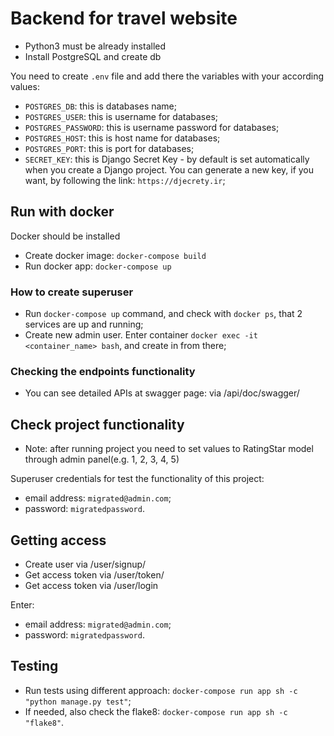 # Backend for travel website

- Python3 must be already installed
- Install PostgreSQL and create db


You need to create `.env` file and add there the variables with your according values:
- `POSTGRES_DB`: this is databases name;
- `POSTGRES_USER`: this is username for databases;
- `POSTGRES_PASSWORD`: this is username password for databases;
- `POSTGRES_HOST`: this is host name for databases;
- `POSTGRES_PORT`: this is port for databases;
- `SECRET_KEY`: this is Django Secret Key - by default is set automatically when you create a Django project.
                You can generate a new key, if you want, by following the link: `https://djecrety.ir`;



## Run with docker

Docker should be installed

- Create docker image: `docker-compose build`
- Run docker app: `docker-compose up`


### How to create superuser
- Run `docker-compose up` command, and check with `docker ps`, that 2 services are up and running;
- Create new admin user. Enter container `docker exec -it <container_name> bash`, and create in from there;


### Checking the endpoints functionality
- You can see detailed APIs at swagger page: via /api/doc/swagger/

  
## Check project functionality

- Note: after running project you need to set values to RatingStar model through admin panel(e.g. 1, 2, 3, 4, 5)

Superuser credentials for test the functionality of this project:
- email address: `migrated@admin.com`;
- password: `migratedpassword`.


## Getting access

- Create user via /user/signup/
- Get access token via /user/token/ 
- Get access token via /user/login

Enter:
- email address: `migrated@admin.com`;
- password: `migratedpassword`.


## Testing

- Run tests using different approach: `docker-compose run app sh -c "python manage.py test"`;
- If needed, also check the flake8: `docker-compose run app sh -c "flake8"`.
